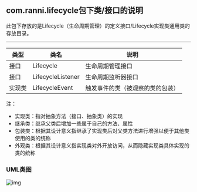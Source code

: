 ## com.ranni.lifecycle包下类/接口的说明

此包下存放的是Lifecycle（生命周期管理）的定义接口/Lifecycle实现类通用类的存放目录。

---

|类型|类名|说明|
|---|---|---|
|接口|Lifecycle|生命周期管理接口|
|接口|LifecycleListener|生命周期监听器接口|
|实现类|LifecycleEvent|触发事件的类（被观察的类的包装）|
   
注：  
- 实现类：指对抽象方法（接口、抽象类）的实现
- 继承类：继承父类后增加一些属于自己的方法、属性
- 包装类：根据其设计意义指继承了实现类后对父类方法进行增强以便于其他类使用的类的统称
- 外观类：根据其设计意义指实现类对外开放访问，从而隐藏实现类具体实现的类的统称

### UML类图
![img](../../../../../../../uml/v1.0.2/lifecycle.png)